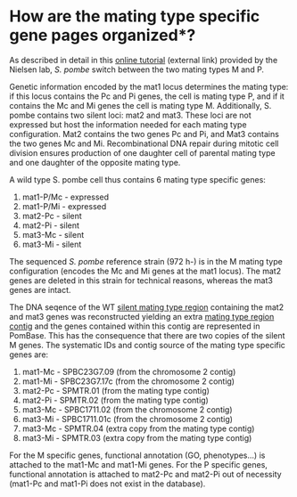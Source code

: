 # How are the mating type specific gene pages organized*?
<!-- pombase_categories: Gene page, Finding data -->

As described in detail in this [online tutorial](https://www1.bio.ku.dk/english/research/fg/cellecyklus_genomintegritet/mating/) (external link) provided by the Nielsen lab, *S. pombe* switch between the two mating types M and P.

Genetic information encoded by the mat1 locus determines the mating type: if this locus contains the Pc and Pi genes, the cell is mating type P, and if it contains the Mc and Mi genes the cell is mating type M. Additionally, S. pombe contains two silent loci: mat2 and mat3. These loci are not expressed but host the information needed for each mating type configuration. Mat2 contains the two genes Pc and Pi, and Mat3 contains the two genes Mc and Mi. Recombinational DNA repair during mitotic cell division ensures production of one daughter cell of parental mating type and one daughter of the opposite mating type.

A wild type S. pombe cell thus contains 6 mating type specific genes:
 1. mat1-P/Mc - expressed
 2. mat1-P/Mi - expressed
 3. mat2-Pc - silent
 4. mat2-Pi - silent
 5. mat3-Mc - silent
 6. mat3-Mi - silent

The sequenced *S. pombe* reference strain (972 h-) is in the M mating type configuration (encodes the Mc and Mi genes at the mat1 locus). The mat2 genes are deleted in this strain for technical reasons, whereas the mat3 genes are intact. 

The DNA seqence of the WT [silent mating type region](https://www.pombase.org/status/mating-type-region) containing the mat2 and mat3 genes was reconstructed yielding an extra [mating type region contig](ftp://ftp.pombase.org/pombe/genome_sequence_and_features/genome_sequence/) and the genes contained within this contig are represented in PomBase. This has the consequence that there are two copies of the silent M genes. The systematic IDs and contig source of the mating type specific genes are:
 1. mat1-Mc - SPBC23G7.09 (from the chromosome 2 contig)
 2. mat1-Mi - SPBC23G7.17c (from the chromosome 2 contig)
 3. mat2-Pc - SPMTR.01 (from the mating type contig)
 4. mat2-Pi - SPMTR.02 (from the mating type contig)
 5. mat3-Mc - SPBC1711.02 (from the chromosome 2 contig)
 6. mat3-Mi - SPBC1711.01c (from the chromosome 2 contig)
 7. mat3-Mc - SPMTR.04 (extra copy from the mating type contig)
 8. mat3-Mi - SPMTR.03 (extra copy from the mating type contig)

For the M specific genes, functional annotation (GO, phenotypes...) is attached to the mat1-Mc and mat1-Mi genes.
For the P specific genes, functional annotation is attached to mat2-Pc and mat2-Pi out of necessity (mat1-Pc and mat1-Pi does not exist in the database). 



